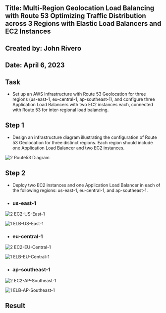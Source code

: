 
## Title: Multi-Region Geolocation Load Balancing with Route 53 Optimizing Traffic Distribution across 3 Regions with Elastic Load Balancers and EC2 Instances

## Created by: John Rivero

## Date: April 6, 2023


## Task

- Set up an AWS Infrastructure with Route 53 Geolocation for three regions (us-east-1, eu-central-1, ap-southeast-1), and configure three Application Load Balancers with two EC2 instances each, connected with Route 53 for inter-regional load balancing.


## Step 1

- Design an infrastructure diagram illustrating the configuration of Route 53 Geolocation for three distinct regions. Each region should include one Application Load Balancer and two EC2 instances.

![2  Route53 Diagram](https://user-images.githubusercontent.com/81208412/230541868-ffcd4d47-8ef0-454c-b27a-31e5996578df.jpg)


## Step 2

- Deploy two EC2 instances and one Application Load Balancer in each of the following regions: us-east-1, eu-central-1, and ap-southeast-1.


- ### us-east-1

![2  EC2-US-East-1](https://user-images.githubusercontent.com/81208412/230542770-b2e63a3a-1ae1-4e31-9bce-af3715efcd49.jpg)

![1  ELB-US-East-1](https://user-images.githubusercontent.com/81208412/230542783-1ffeeafc-ee3d-410d-bb2f-a3bcd763f355.jpg)


- ### eu-central-1

![2  EC2-EU-Central-1](https://user-images.githubusercontent.com/81208412/230542898-2db4957a-2fdc-4aa5-ac7f-04869fb2f413.jpg)

![1  ELB-EU-Central-1](https://user-images.githubusercontent.com/81208412/230542906-8aba542d-5ff7-472a-855e-c514ada127dc.jpg)


- ### ap-southeast-1

![2  EC2-AP-Southeast-1](https://user-images.githubusercontent.com/81208412/230542943-6f5f47b6-894c-4441-a34e-e4c29f3e7b3b.jpg)

![1  ELB-AP-Southeast-1](https://user-images.githubusercontent.com/81208412/230542960-e6a9294e-2e31-4f59-bb91-3d2eea1577ca.jpg)









## Result
